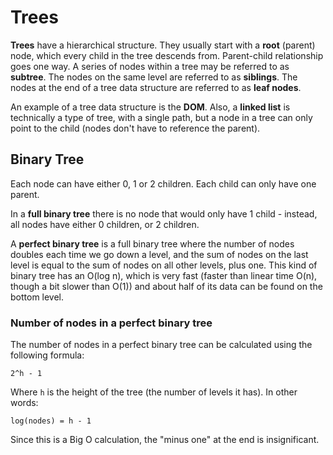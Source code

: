 # Trees
**Trees** have a hierarchical structure. They usually start with a **root** (parent) node, which every child in the tree descends from. Parent-child relationship goes one way. A series of nodes within a tree may be referred to as **subtree**. The nodes on the same level are referred to as **siblings**. The nodes at the end of a tree data structure are referred to as **leaf nodes**.  
  
An example of a tree data structure is the **DOM**. Also, a **linked list** is technically a type of tree, with a single path, but a node in a tree can only point to the child (nodes don't have to reference the parent).

## Binary Tree
Each node can have either 0, 1 or 2 children. Each child can only have one parent.  

In a **full binary tree** there is no node that would only have 1 child - instead, all nodes have either 0 children, or 2 children.  

A **perfect binary tree** is a full binary tree where the number of nodes doubles each time we go down a level, and the sum of nodes on the last level is equal to the sum of nodes on all other levels, plus one. This kind of binary tree has an O(log n), which is very fast (faster than linear time O(n), though a bit slower than O(1)) and about half of its data can be found on the bottom level.

### Number of nodes in a perfect binary tree
The number of nodes in a perfect binary tree can be calculated using the following formula:  

```2^h - 1```

Where `h` is the height of the tree (the number of levels it has). In other words:

```log(nodes) = h - 1```

Since this is a Big O calculation, the "minus one" at the end is insignificant.
